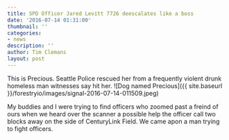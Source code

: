 ```yaml
---
title: SPD Officer Jared Levitt 7726 deescalates like a boss
date: '2016-07-14 01:31:00'
thumbnail: ''
categories:
- news
description: ''
author: Tim Clemans
layout: post
---
```

This is Precious. Seattle Police rescued her from a frequently violent drunk homeless man witnesses say hit her. ![Dog named Precious]({{ site.baseurl }}/forestryio/images/signal-2016-07-14-011509.jpeg)

My buddies and I were trying to find officers who zoomed past a freind of ours when we heard over the scanner a possible help the officer call two blocks away on the side of CenturyLink Field. We came apon a man trying to fight officers.



